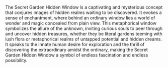 The Secret Garden Hidden Window is a captivating and mysterious concept that conjures images of hidden realms waiting to be discovered. It evokes a sense of enchantment, where behind an ordinary window lies a world of wonder and magic concealed from plain view. This metaphorical window symbolizes the allure of the unknown, inviting curious souls to peer through and uncover hidden treasures, whether they be literal gardens teeming with lush flora or metaphorical realms of untapped potential and hidden dreams. It speaks to the innate human desire for exploration and the thrill of discovering the extraordinary amidst the ordinary, making the Secret Garden Hidden Window a symbol of endless fascination and endless possibility.
